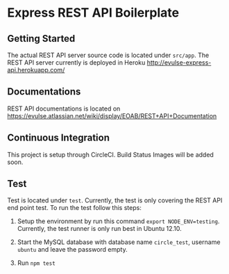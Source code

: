 Express REST API Boilerplate
============================

## Getting Started

The actual REST API server source code is located under `src/app`. The REST API
server currently is deployed in Heroku http://evulse-express-api.herokuapp.com/

## Documentations

REST API documentations is located on
https://evulse.atlassian.net/wiki/display/EOAB/REST+API+Documentation

## Continuous Integration

This project is setup through CircleCI. Build Status Images will be added soon.

## Test

Test is located under `test`. Currently, the test is only covering the REST API
end point test. To run the test follow this steps:

1. Setup the environment by run this command `export NODE_ENV=testing`.
Currently, the test runner is only run best in Ubuntu 12.10.

2. Start the MySQL database with database name `circle_test`, username `ubuntu`
and leave the password empty.

3. Run `npm test`